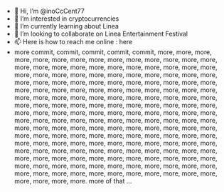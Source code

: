 - 👋 Hi, I’m @inoCcCent77
- 👀 I’m interested in cryptocurrencies
- 🌱 I’m currently learning about Linea
- 💞️ I’m looking to collaborate on Linea Entertainment Festival 
- 📫 Here is how to reach me online : here
- more commit, commit, commit, commit, commit, more, more, more, more, more, more, more, more, more, more, more, more, more, more, more, more, more, more, more, more, more, more, more, more, more, more, more, more, more, more, more, more, more, more, more, more, more, more, more, more, more, more, more, more, more, more, more, more, more, more, more, more, more, more, more, more, more, more, more, more, more, more, more, more, more, more, more, more, more, more, more, more, more, more, more, more, more, more, more, more, more, more, more, more, more, more, more, more, more, more, more, more, more, more, more, more, more, more, more, more, more, more, more, more, more, more, more, more, more, more, more, more, more, more, more, more, more, more, more, more, more, more, more, more, more, more, more, more, more, more, more, more, more, more, more, more, more, more, more, more, more, more, more, more, more, more, more, more, more, more, more, more, more, more, more, more, more, more, more, more, more, more, more, more, more, more, more, more, more, more, more, more, more, more, more, more, more, more, more, more, more, more, more. more of that ...
  
<!---
inoCcCent77/inoCcCent77 is a ✨ special ✨ repository because its `README.md` (this file) appears on your GitHub profile.
You can click the Preview link to take a look at your changes.
--->
